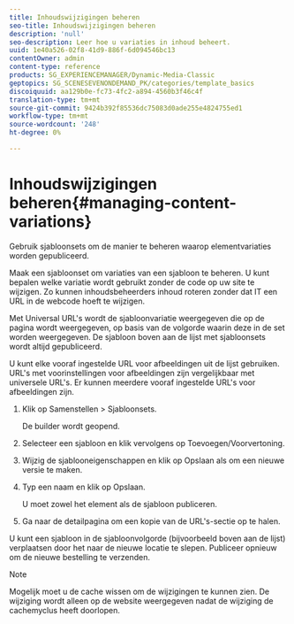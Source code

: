 ```yaml
---
title: Inhoudswijzigingen beheren
seo-title: Inhoudswijzigingen beheren
description: 'null'
seo-description: Leer hoe u variaties in inhoud beheert.
uuid: 1e40a526-02f8-41d9-886f-6d094546bc13
contentOwner: admin
content-type: reference
products: SG_EXPERIENCEMANAGER/Dynamic-Media-Classic
geptopics: SG_SCENESEVENONDEMAND_PK/categories/template_basics
discoiquuid: aa129b0e-fc73-4fc2-a894-4560b3f46c4f
translation-type: tm+mt
source-git-commit: 9424b392f85536dc75083d0ade255e4824755ed1
workflow-type: tm+mt
source-wordcount: '248'
ht-degree: 0%

---
```



# Inhoudswijzigingen beheren{#managing-content-variations}

Gebruik sjabloonsets om de manier te beheren waarop elementvariaties worden gepubliceerd.

Maak een sjabloonset om variaties van een sjabloon te beheren. U kunt bepalen welke variatie wordt gebruikt zonder de code op uw site te wijzigen. Zo kunnen inhoudsbeheerders inhoud roteren zonder dat IT een URL in de webcode hoeft te wijzigen.

Met Universal URL&#39;s wordt de sjabloonvariatie weergegeven die op de pagina wordt weergegeven, op basis van de volgorde waarin deze in de set worden weergegeven. De sjabloon boven aan de lijst met sjabloonsets wordt altijd gepubliceerd.

U kunt elke vooraf ingestelde URL voor afbeeldingen uit de lijst gebruiken. URL&#39;s met voorinstellingen voor afbeeldingen zijn vergelijkbaar met universele URL&#39;s. Er kunnen meerdere vooraf ingestelde URL&#39;s voor afbeeldingen zijn.

1. Klik op Samenstellen > Sjabloonsets.

   De builder wordt geopend.

1. Selecteer een sjabloon en klik vervolgens op Toevoegen/Voorvertoning.
1. Wijzig de sjablooneigenschappen en klik op Opslaan als om een nieuwe versie te maken.
1. Typ een naam en klik op Opslaan.

   U moet zowel het element als de sjabloon publiceren.

1. Ga naar de detailpagina om een kopie van de URL&#39;s-sectie op te halen.

U kunt een sjabloon in de sjabloonvolgorde (bijvoorbeeld boven aan de lijst) verplaatsen door het naar de nieuwe locatie te slepen. Publiceer opnieuw om de nieuwe bestelling te verzenden.

>[!NOTE]
>
>Mogelijk moet u de cache wissen om de wijzigingen te kunnen zien. De wijziging wordt alleen op de website weergegeven nadat de wijziging de cachemyclus heeft doorlopen.

